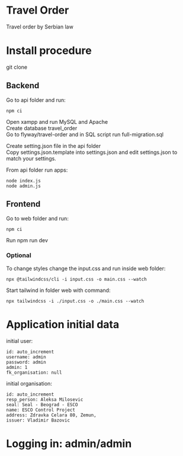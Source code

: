 # Travel Order
Travel order by Serbian law

# Install procedure

git clone <github-repo-link>

## Backend

Go to api folder and run:

```
npm ci
```
Open xampp and run MySQL and Apache  
Create database travel_order   
Go to flyway/travel-order and in SQL script run full-migration.sql

Create setting.json file in the api folder  
Copy settings.json.template into settings.json and edit settings.json to match your settings.

From api folder run apps:

```
node index.js
node admin.js
```

## Frontend

Go to web folder and run:

```
npm ci
```

Run npm run dev

### Optional

To change styles change the input.css and run inside web folder:

```
npx @tailwindcss/cli -i input.css -o main.css --watch
```

Start tailwind in folder web with command:
```
npx tailwindcss -i ./input.css -o ./main.css --watch
```

# Application initial data

initial user:

``` 
id: auto_increment
username: admin
password: admin
admin: 1
fk_organisation: null
```

initial organisation:

```
id: auto_increment
resp_person: Aleksa Milosevic
seal: Seal - Beograd - ESCO
name: ESCO Control Project
address: Zdravka Celara 80, Zemun,
issuer: Vladimir Bazovic
```

# Logging in: admin/admin
